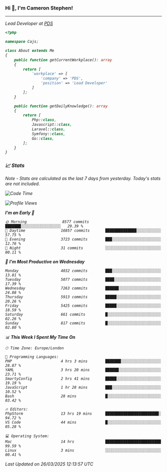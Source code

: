 ### Hi 👋, I'm Cameron Stephen!
<hr>
<p><em>Lead Developer at <a href="https://prindatasolutions.co.uk">PDS</a></p>


```php
<?php

namespace Cajs;

class About extends Me
{
    public function getCurrentWorkplace(): array
    {
        return [
            'workplace' => [
                'company' => 'PDS',
                'position' => 'Lead Developer'
            ]
        ];
    }

    public function getDailyKnowledge(): array
    {
        return [
            Php::class,
            Javascript::class,
            Laravel::class,
            Symfony::class,
            Go::class,
        ];
    }
}
```

### 📈 Stats
<p><em>Note - Stats are calculated as the last 7 days from yesterday. Today's stats are not included.</em></p>


<!--START_SECTION:waka-->
![Code Time](http://img.shields.io/badge/Code%20Time-4%2C421%20hrs%2052%20mins-blue)

![Profile Views](http://img.shields.io/badge/Profile%20Views-0-blue)

**I'm an Early 🐤** 

```text
🌞 Morning                8577 commits        ███████░░░░░░░░░░░░░░░░░░   29.39 % 
🌆 Daytime                16857 commits       ██████████████░░░░░░░░░░░   57.75 % 
🌃 Evening                3723 commits        ███░░░░░░░░░░░░░░░░░░░░░░   12.76 % 
🌙 Night                  31 commits          ░░░░░░░░░░░░░░░░░░░░░░░░░   00.11 % 
```
📅 **I'm Most Productive on Wednesday** 

```text
Monday                   4032 commits        ███░░░░░░░░░░░░░░░░░░░░░░   13.81 % 
Tuesday                  5077 commits        ████░░░░░░░░░░░░░░░░░░░░░   17.39 % 
Wednesday                7263 commits        ██████░░░░░░░░░░░░░░░░░░░   24.88 % 
Thursday                 5913 commits        █████░░░░░░░░░░░░░░░░░░░░   20.26 % 
Friday                   5425 commits        █████░░░░░░░░░░░░░░░░░░░░   18.59 % 
Saturday                 661 commits         █░░░░░░░░░░░░░░░░░░░░░░░░   02.26 % 
Sunday                   817 commits         █░░░░░░░░░░░░░░░░░░░░░░░░   02.80 % 
```


📊 **This Week I Spent My Time On** 

```text
🕑︎ Time Zone: Europe/London

💬 Programming Languages: 
PHP                      4 hrs 3 mins        ███████░░░░░░░░░░░░░░░░░░   28.87 % 
YAML                     3 hrs 20 mins       ██████░░░░░░░░░░░░░░░░░░░   23.71 % 
SmartyConfig             2 hrs 41 mins       █████░░░░░░░░░░░░░░░░░░░░   19.19 % 
JavaScript               1 hr 28 mins        ███░░░░░░░░░░░░░░░░░░░░░░   10.52 % 
Bash                     28 mins             █░░░░░░░░░░░░░░░░░░░░░░░░   03.42 % 

🔥 Editors: 
PhpStorm                 13 hrs 19 mins      ████████████████████████░   94.72 % 
VS Code                  44 mins             █░░░░░░░░░░░░░░░░░░░░░░░░   05.28 % 

💻 Operating System: 
Mac                      14 hrs              █████████████████████████   99.59 % 
Linux                    3 mins              ░░░░░░░░░░░░░░░░░░░░░░░░░   00.41 % 
```


 Last Updated on 26/03/2025 12:13:57 UTC
<!--END_SECTION:waka-->
